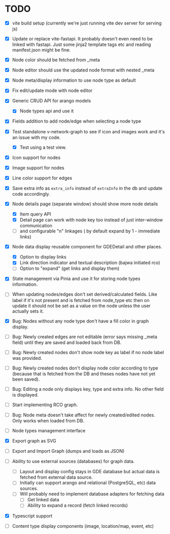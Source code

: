 # TODO

- [x] vite build setup (currently we're just running vite dev server for serving js)
- [x] Update or replace vite-fastapi. It probably doesn't even need to be linked with fastapi. Just some jinja2 template tags etc and reading manifest.json might be fine.

- [x] Node color should be fetched from _meta
- [x] Node editor should use the updated node format with nested _meta
- [x] Node meta/display information to use node type as default
- [x] Fix edit/update mode with node editor
- [x] Generic CRUD API for arango models
  - [x] Node types api and use it
- [x] Fields addition to add node/edge when selecting a node type
- [x] Test standalone v-network-graph to see if icon and images work and it's an issue with my code.
  - [x] Test using a test view.

- [x] Icon support for nodes
- [x] Image support for nodes
- [x] Line color support for edges
- [x] Save extra info as `extra_info` instead of `extraInfo` in the db and update code accordingly.
- [x] Node details page (separate window) should show more node details
  - [x] Item query API
  - [x] Detail page can work with node key too instead of just inter-window communication
  - [ ] and configurable "n" linkages ( by default expand by 1 - immediate links)
- [x] Node data display reusable component for GDEDetail and other places.
  - [x] Option to display links
  - [x] Link direction indicator and textual description (bajwa initiated rco)
  - [ ] Option to "expand" (get links and display them)
- [x] State management via Pinia and use it for storing node types information.
- [ ] When updating nodes/edges don't set derived/calculated fields. Like label if it's not present and is fetched from node_type etc then on update it should not be set as a value on the node unless the user actually sets it.
- [x] Bug: Nodes without any node type don't have a fill color in graph display.
- [ ] Bug: Newly created edges are not editable (error says missing _meta field) until they are saved and loaded back from DB.
- [ ] Bug: Newly created nodes don't show node key as label if no node label was provided.
- [ ] Bug: Newly created nodes don't display node color according to type (because that is fetched from the DB and theses nodes have not yet been saved).
- [ ] Bug: Editing a node only displays key, type and extra info. No other field is displayed.
- [ ] Start implementing RCO graph.
- [ ] Bug: Node meta doesn't take affect for newly created/edited nodes. Only works when loaded from DB.
- [ ] Node types management interface
- [x] Export graph as SVG
- [ ] Export and Import Graph (dumps and loads as JSON)
- [ ] Ability to use external sources (databases) for graph data.
  - [ ] Layout and display config stays in GDE database but actual data is fetched from external data source.
  - [ ] Initially can support arango and relational (PostgreSQL, etc) data sources.
  - [ ] Will probably need to implement database adapters for fetching data
    - [ ] Get linked data
    - [ ] Ability to expand a record (fetch linked records)
- [x] Typescript support
- [ ] Content type display components (image, location/map, event, etc)

